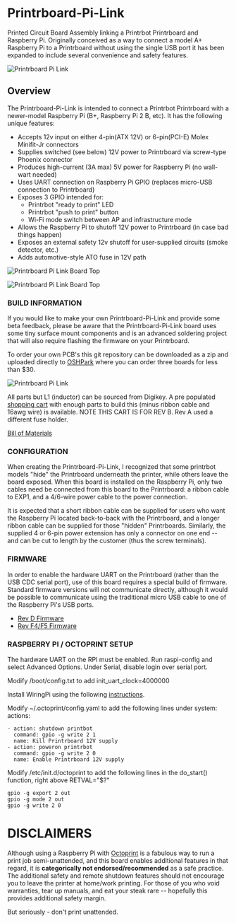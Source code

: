 # Printrboard-Pi-Link
Printed Circuit Board Assembly linking a Printrbot Printrboard and Raspberry Pi. Originally conceived as a way to connect a model A+ Raspberry Pi to a Printrboard without using the single USB port it has been expanded to include several convenience and safety features.

![Printrboard Pi Link](http://garthvh.com/assets/img/printrboardpilink/printrboard_pi_link_01.jpg "Printrboard Pi Link")

## Overview

The Printrboard-Pi-Link is intended to connect a Printrbot Printrboard with a newer-model Raspberry Pi (B+, Raspberry Pi 2 B, etc).  It has the following unique features:
* Accepts 12v input on either 4-pin(ATX 12V) or 6-pin(PCI-E) Molex Minifit-Jr connectors
* Supplies switched (see below) 12V power to Printrboard via screw-type Phoenix connector
* Produces high-current (3A max) 5V power for Raspberry Pi (no wall-wart needed)
* Uses UART connection on Raspberry Pi GPIO (replaces micro-USB connection to Printrboard)
* Exposes 3 GPIO intended for:
  * Printrbot "ready to print" LED
  * Printrbot "push to print" button
  * Wi-Fi mode switch between AP and infrastructure mode
* Allows the Raspberry Pi to shutoff 12V power to Printrboard (in case bad things happen)
* Exposes an external safety 12v shutoff for user-supplied circuits (smoke detector, etc.)
* Adds automotive-style ATO fuse in 12V path

![Printrboard Pi Link Board Top](http://garthvh.com/assets/img/printrboardpilink/board_top_rev_b.png "Printrboard Pi Link Board Top")

![Printrboard Pi Link Board Top](http://garthvh.com/assets/img/printrboardpilink/board_bottom_rev_b.png "Printrboard Pi Link Board Bottom")

### BUILD INFORMATION

If you would like to make your own Printrboard-Pi-Link and provide some beta feedback, please be aware that the Printrboard-Pi-Link board uses some tiny surface mount components and is an advanced soldering project that will also require flashing the firmware on your Printrboard.

To order your own PCB's this git repository can be downloaded as a zip and uploaded directly to [OSHPark](https://www.oshpark.com/) where you can order three boards for less than $30.

![Printrboard Pi Link](http://garthvh.com/assets/img/printrboardpilink/pilink_oshpark.png "Printrboard Pi Link Order")

All parts but L1 (inductor) can be sourced from Digikey. A pre populated [shopping cart](http://www.digikey.com/short/71w84q) with enough parts to build this (minus ribbon cable and 16awg wire) is available.   NOTE THIS CART IS FOR REV B.  Rev A used a different fuse holder.

[Bill of Materials](https://docs.google.com/spreadsheets/d/1JWQViEhnYA_FKTI_PxGergLy6LZkPQN6mZyLyM8gfQU/edit?usp=sharing)

### CONFIGURATION

When creating the Printrboard-Pi-Link, I recognized that some printrbot models "hide" the Printrboard underneath the printer, while others leave the board exposed.  When this board is installed on the Raspberry Pi, only two cables need be connected from this board to the Printrboard: a ribbon cable to EXP1, and a 4/6-wire power cable to the power connection.  

It is expected that a short ribbon cable can be supplied for users who want the Raspberry Pi located back-to-back with the Printrboard, and a longer ribbon cable can be supplied for those "hidden" Printrboards.  Similarly, the supplied 4 or 6-pin power extension has only a connector on one end -- and can be cut to length by the customer (thus the screw terminals).

### FIRMWARE

In order to enable the hardware UART on the Printrboard (rather than the USB CDC serial port), use of this board requires a special build of firmware.  Standard firmware versions will not communicate directly, although it would be possible to communicate using the traditional micro USB cable to one of the Raspberry Pi's USB ports.

* [Rev D Firmware](https://github.com/j-laird/Marlin/releases/tag/PiBachelor--V3)
* [Rev F4/F5 Firmware](https://github.com/j-laird/Marlin/releases/tag/PiLassen-V3)

### RASPBERRY PI / OCTOPRINT SETUP

The hardware UART on the RPI must be enabled.  Run raspi-config and select Advanced Options.  Under Serial, disable login over serial port.

Modify /boot/config.txt to add init_uart_clock=4000000

Install WiringPi using the following [instructions](https://projects.drogon.net/raspberry-pi/wiringpi/download-and-install/).

Modify ~/.octoprint/config.yaml to add the following lines under system: actions:

    - action: shutdown printbot
      command: gpio -g write 2 1
      name: Kill Printrboard 12V supply
    - action: poweron printrbot
      command: gpio -g write 2 0
      name: Enable Printrboard 12V supply

Modify /etc/init.d/octoprint to add the following lines in the do_start() function, right above RETVAL="$?"

    gpio -g export 2 out
    gpio -g mode 2 out
    gpio -g write 2 0


# DISCLAIMERS

Although using a Raspberry Pi with [Octoprint](http://octoprint.org/) is a fabulous way to run a print job semi-unattended, and this board enables additional features in that regard, it is **categorically not endorsed/recommended** as a safe practice.  The additional safety and remote shutdown features should not encourage you to leave the printer at home/work printing.  For those of you who void warranties, tear up manuals, and eat your steak rare -- hopefully this provides additional safety margin.

But seriously - don't print unattended.  
